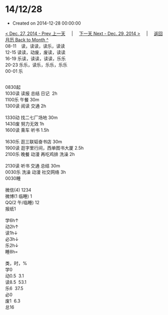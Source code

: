 # 14/12/28

- Created on 2014-12-28 00:00:00

[< Dec. 27, 2014 - Prev 上一天](/lifelogs/2014/12/d27.md) &nbsp; &nbsp; | &nbsp; &nbsp; [下一天 Next - Dec. 29, 2014 >](/lifelogs/2014/12/d29.md) &nbsp; &nbsp; |  &nbsp; &nbsp; [返回月历 Back to Month ^](/lifelogs/2014/12/index.md)
<br/>08-11    读，读读，读乐，读读<br/>12-15 读读，动废，废读，读读<br/>16-19 乐读，读读，读读，乐乐<br/>20-23 乐乐，读乐，乐乐，乐乐<br/>00-01 乐<div><br/></div>0830起<br/>1030读 读报 总结 日记  2h<br/>1100乐 午餐 30m<br/>1300读 阅读 交通 2h<div><br/></div>1330动 找二七厂场地 30m<br/>1430废 努力无效 1h<br/>1600读 乘车 听书 1.5h<div><br/></div>1630乐 逛三联韬奋书店 30m<br/>1900读 逛字里行间，西单图书大厦 2.5h<br/>2100乐 晚餐 动漫 再吃鸡排 洗澡 2h<div><br/></div>2130读 听书 交通 总结 30m<br/>0030乐 洗澡 动漫 社交网络 3h<br/>0030睡<div><br/></div>微信(4) 1234<br/>微博(1 临睡) 1<br/>QQ(2 午/临睡) 12<br/>报纸1<div><br/></div>学6h↑<br/>动2h↑<br/>读1h↓<br/>必3h↓<br/>乐2h↓<br/>睡8h=<div><br/></div>类，时，%<br/>学0<br/>动0.5  3.1<br/>读8.5  53.1<br/>乐6  37.5<br/>必0<br/>废1  6.3<br/>总16</div>
